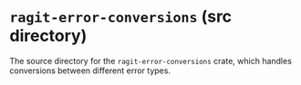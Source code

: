 # `ragit-error-conversions` (src directory)

The source directory for the `ragit-error-conversions` crate, which handles conversions between different error types.